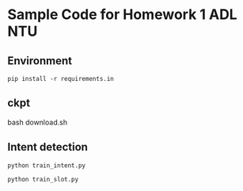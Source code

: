 # Sample Code for Homework 1 ADL NTU

## Environment
```shell
pip install -r requirements.in
```
## ckpt
bash download.sh
## Intent detection
```shell
python train_intent.py
```
```shell
python train_slot.py
```
